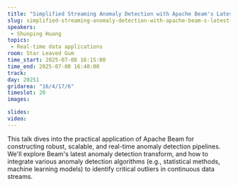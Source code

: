 ```yaml
---
title: "Simplified Streaming Anomaly Detection with Apache Beam's Latest Transform"
slug: simplified-streaming-anomaly-detection-with-apache-beam-s-latest-transform
speakers:
 - Shunping Huang
topics:
 - Real-time data applications
room: Star Leaved Gum
time_start: 2025-07-08 16:15:00
time_end: 2025-07-08 16:40:00
track: 
day: 20251
gridarea: "16/4/17/6"
timeslot: 20
images: 

slides:
video:
---
```


This talk dives into the practical application of Apache Beam for constructing robust, scalable, and real-time anomaly detection pipelines. We'll explore Beam's latest anomaly detection transform, and how to integrate various anomaly detection algorithms (e.g., statistical methods, machine learning models) to identify critical outliers in continuous data streams. 